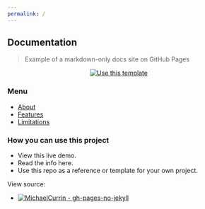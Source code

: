 ```yaml
---
permalink: /
---
```

## Documentation
> Example of a markdown-only docs site on GitHub Pages


<div align="center">
    <a href="https://github.com/MichaelCurrin/gh-pages-no-jekyll/generate">
        <img src="https://img.shields.io/badge/Use_this_template-Generate-2ea44f?style=for-the-badge" alt="Use this template">
    </a>
</div>


### Menu

- [About](about.md)
- [Features](features.md)
- [Limitations](limitations.md)


### How you can use this project

- View this live demo.
- Read the info here.
- Use this repo as a reference or template for your own project.

View source:

- [![MichaelCurrin - gh-pages-no-jekyll](https://img.shields.io/static/v1?label=MichaelCurrin&message=gh-pages-no-jekyll&color=blue&logo=github)](https://github.com/MichaelCurrin/gh-pages-no-jekyll)
